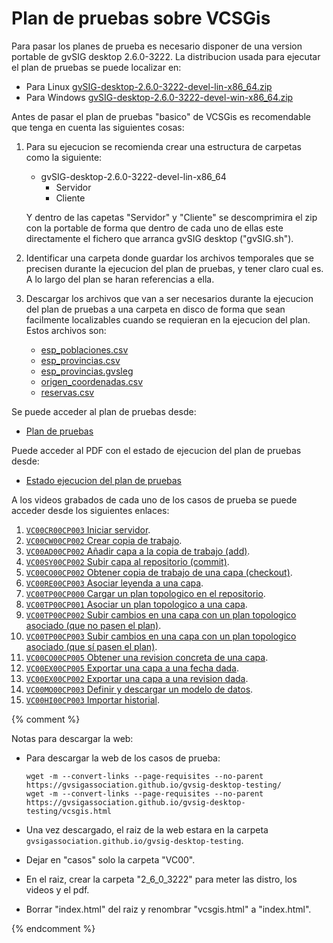 # Plan de pruebas sobre VCSGis

Para pasar los planes de prueba es necesario disponer de una version portable de gvSIG desktop 2.6.0-3222.
La distribucion usada para ejecutar el plan de pruebas se puede localizar en:
* Para Linux [gvSIG-desktop-2.6.0-3222-devel-lin-x86_64.zip](2_6_0_3222/gvSIG-desktop-2.6.0-3222-devel-lin-x86_64.zip)
* Para Windows [gvSIG-desktop-2.6.0-3222-devel-win-x86_64.zip](2_6_0_3222/gvSIG-desktop-2.6.0-3222-devel-win-x86_64.zip)

Antes de pasar el plan de pruebas "basico" de VCSGis es recomendable que tenga en cuenta las siguientes cosas:
1. Para su ejecucion se recomienda crear una estructura de carpetas como la siguiente:
   * gvSIG-desktop-2.6.0-3222-devel-lin-x86_64
     * Servidor
     * Cliente 

   Y dentro de las capetas "Servidor" y "Cliente" se descomprimira el zip con la portable de forma que dentro
   de cada uno de ellas este directamente el fichero que arranca gvSIG desktop ("gvSIG.sh").

2. Identificar una carpeta donde guardar los archivos temporales que se precisen 
   durante la ejecucion del plan de pruebas, y tener claro cual es. A lo largo del plan se
   haran referencias a ella.

3. Descargar los archivos que van a ser necesarios durante la ejecucion del plan de pruebas
   a una carpeta en disco de forma que sean facilmente localizables cuando se requieran
   en la ejecucion del plan. Estos archivos son:
   * [esp_poblaciones.csv](casos/VC00/data/esp_poblaciones.csv)
   * [esp_provincias.csv](casos/VC00/data/esp_provincias.csv)
   * [esp_provincias.gvsleg](casos/VC00/data/esp_provincias.gvsleg)
   * [origen_coordenadas.csv](casos/VC00/data/origen_coordenadas.csv)
   * [reservas.csv](casos/VC00/data/reservas.csv)

Se puede acceder al plan de pruebas desde:

* [Plan de pruebas](casos/VC00/plans/planVC00PLAN003.md)

Puede acceder al PDF con el estado de ejecucion del plan de pruebas desde:
* [Estado ejecucion del plan de pruebas](2_6_0_3222/Estado_ejecucion_del_plan_de_pruebas.pdf)

A los videos grabados de cada uno de los casos de prueba se puede acceder desde los siguientes enlaces:
1. [```VC00CR00CP003``` Iniciar servidor](2_6_0_3222/VC00CR00CP003.mp4).
1. [```VC00CW00CP002``` Crear copia de trabajo](2_6_0_3222/VC00CW00CP002.mp4).
1. [```VC00AD00CP002``` Añadir capa a la copia de trabajo (add)](2_6_0_3222/VC00AD00CP002.mp4).
1. [```VC00SY00CP002``` Subir capa al repositorio (commit)](2_6_0_3222/VC00SY00CP002.mp4).
1. [```VC00CO00CP002``` Obtener copia de trabajo de una capa (checkout)](2_6_0_3222/VC00CO00CP002.mp4).
1. [```VC00RE00CP003``` Asociar leyenda a una capa](2_6_0_3222/VC00RE00CP003.mp4).
1. [```VC00TP00CP000``` Cargar un plan topologico en el repositorio](2_6_0_3222/VC00TP00CP000.mp4).
1. [```VC00TP00CP001``` Asociar un plan topologico a una capa](2_6_0_3222/VC00TP00CP001.mp4).
1. [```VC00TP00CP002``` Subir cambios en una capa con un plan topologico asociado (que no pasen el plan)](2_6_0_3222/VC00TP00CP002.mp4).
1. [```VC00TP00CP003``` Subir cambios en una capa con un plan topologico asociado (que sí pasen el plan)](2_6_0_3222/VC00TP00CP003.mp4).
1. [```VC00CO00CP005``` Obtener una revision concreta de una capa](2_6_0_3222/VC00CO00CP005.mp4).
1. [```VC00EX00CP005``` Exportar una capa a una fecha dada](2_6_0_3222/VC00EX00CP005.mp4).
1. [```VC00EX00CP002``` Exportar una capa a una revision dada](2_6_0_3222/VC00EX00CP002.mp4).
1. [```VC00MO00CP003``` Definir y descargar un modelo de datos](2_6_0_3222/VC00MO00CP003.mp4).
1. [```VC00HI00CP003``` Importar historial](2_6_0_3222/VC00HI00CP003.mp4).


{% comment %}

Notas para descargar la web:
* Para descargar la web de los casos de prueba:
  ```
  wget -m --convert-links --page-requisites --no-parent  https://gvsigassociation.github.io/gvsig-desktop-testing/
  wget -m --convert-links --page-requisites --no-parent  https://gvsigassociation.github.io/gvsig-desktop-testing/vcsgis.html
  ```
* Una vez descargado, el raiz de la web estara en la carpeta ```gvsigassociation.github.io/gvsig-desktop-testing```.

* Dejar en "casos" solo la carpeta "VC00".

* En el raiz, crear la carpeta "2_6_0_3222" para meter las distro, los videos y el pdf.

* Borrar "index.html" del raiz y renombrar "vcsgis.html" a "index.html".

{% endcomment %}


